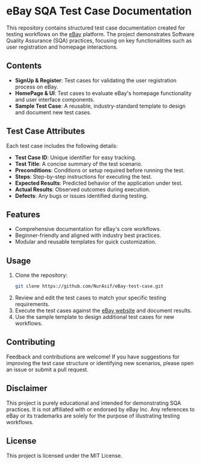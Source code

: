 # **eBay SQA Test Case Documentation**

This repository contains structured test case documentation created for testing workflows on the [eBay](https://www.ebay.com/) platform. The project demonstrates Software Quality Assurance (SQA) practices, focusing on key functionalities such as user registration and homepage interactions.

## **Contents**
- **SignUp & Register**: Test cases for validating the user registration process on eBay.
- **HomePage & UI**: Test cases to evaluate eBay's homepage functionality and user interface components.
- **Sample Test Case**: A reusable, industry-standard template to design and document new test cases.

## **Test Case Attributes**
Each test case includes the following details:
- **Test Case ID**: Unique identifier for easy tracking.
- **Test Title**: A concise summary of the test scenario.
- **Preconditions**: Conditions or setup required before running the test.
- **Steps**: Step-by-step instructions for executing the test.
- **Expected Results**: Predicted behavior of the application under test.
- **Actual Results**: Observed outcomes during execution.
- **Defects**: Any bugs or issues identified during testing.

## **Features**
- Comprehensive documentation for eBay's core workflows.
- Beginner-friendly and aligned with industry best practices.
- Modular and reusable templates for quick customization.

## **Usage**
1. Clone the repository:
   ```bash
   git clone https://github.com/NurAsif/eBay-test-case.git
   ```
2. Review and edit the test cases to match your specific testing requirements.
3. Execute the test cases against the [eBay website](https://www.ebay.com/) and document results.
4. Use the sample template to design additional test cases for new workflows.

## **Contributing**
Feedback and contributions are welcome! If you have suggestions for improving the test case structure or identifying new scenarios, please open an issue or submit a pull request.

## **Disclaimer**
This project is purely educational and intended for demonstrating SQA practices. It is not affiliated with or endorsed by eBay Inc. Any references to eBay or its trademarks are solely for the purpose of illustrating testing workflows.

## **License**
This project is licensed under the MIT License.
